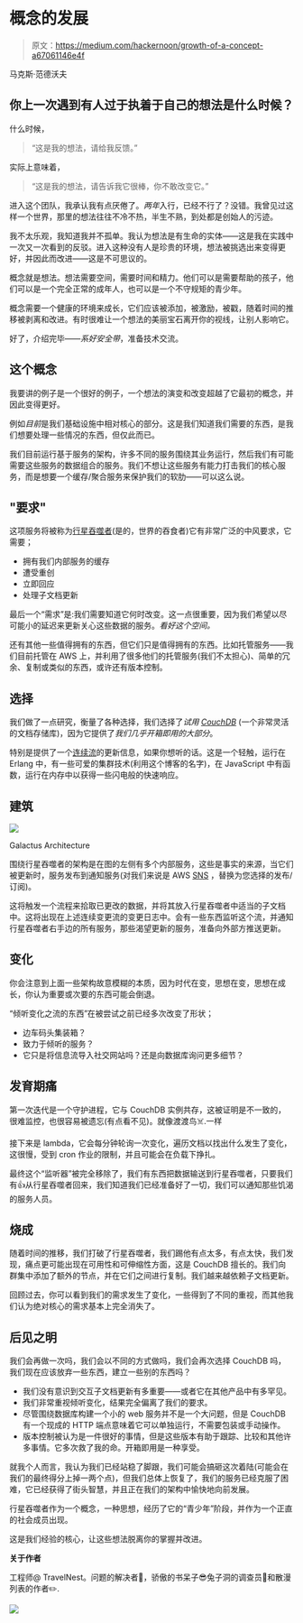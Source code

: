 # 概念的发展

> 原文：<https://medium.com/hackernoon/growth-of-a-concept-a67061146e4f>

马克斯·范德沃夫

## 你上一次遇到有人过于执着于自己的想法是什么时候？

什么时候，

> “这是我的想法，请给我反馈。”

实际上意味着，

> “这是我的想法，请告诉我它很棒，你不敢改变它。”

进入这个团队，我承认我有点厌倦了。*两年*入行，已经不行了？没错。我曾见过这样一个世界，那里的想法往往不冷不热，半生不熟，到处都是创始人的污迹。

我不太乐观，我知道我并不孤单。我认为想法是有生命的实体——这是我在实践中一次又一次看到的反驳。进入这种没有人是珍贵的环境，想法被挑选出来变得更好，并因此而改进——这是不可思议的。

概念就是想法。想法需要空间，需要时间和精力。他们可以是需要帮助的孩子，他们可以是一个完全正常的成年人，也可以是一个不守规矩的青少年。

概念需要一个健康的环境来成长，它们应该被添加，被激励，被戳，随着时间的推移被剥离和改进。有时很难让一个想法的美丽宝石离开你的视线，让别人影响它。

好了，介绍完毕——*系好安全带*，准备技术交流。

## 这个概念

我要讲的例子是一个很好的例子，一个想法的演变和改变超越了它最初的概念，并因此变得更好。

例如*目前*是我们基础设施中相对核心的部分。这是我们知道我们需要的东西，是我们想要处理一些情况的东西，但仅此而已。

我们目前运行基于服务的架构，许多不同的服务围绕其业务运行，然后我们有可能需要这些服务的数据组合的服务。我们不想让这些服务有能力打击我们的核心服务，而是想要一个缓存/聚合服务来保护我们的软肋——可以这么说。

## "要求"

这项服务将被称为[行星吞噬者](https://en.wikipedia.org/wiki/Galactus)(是的，世界的吞食者)它有非常广泛的中风要求，它需要；

*   拥有我们内部服务的缓存
*   遭受重创
*   立即回应
*   处理子文档更新

最后一个“需求”是:我们需要知道它何时改变。这一点很重要，因为我们希望以尽可能小的延迟来更新关心这些数据的服务。*看好这个空间。*

还有其他一些值得拥有的东西，但它们只是值得拥有的东西。比如托管服务——我们目前托管在 AWS 上，并利用了很多他们的托管服务(我们不太担心)、简单的冗余、复制或类似的东西，或许还有版本控制。

## 选择

我们做了一点研究，衡量了各种选择，我们选择了*试用* [*CouchDB*](http://couchdb.apache.org/) (一个非常灵活的文档存储库)，因为它提供了*我们几乎开箱即用的大部分*。

特别是提供了一个[连续流](http://docs.couchdb.org/en/2.1.1/api/database/changes.html)的更新信息，如果你想听的话。这是一个轻触，运行在 Erlang 中，有一些可爱的集群技术(利用这个博客的名字)，在 JavaScript 中有函数，运行在内存中以获得一些闪电般的快速响应。

## 建筑

![](img/6dff8fdc0c1cc3bdd27daab9f6e3313e.png)

Galactus Architecture

围绕行星吞噬者的架构是在图的左侧有多个内部服务，这些是事实的来源，当它们被更新时，服务发布到通知服务(对我们来说是 AWS [SNS](https://aws.amazon.com/sns/) ，替换为您选择的发布/订阅)。

这将触发一个流程来拾取已更改的数据，并将其放入行星吞噬者中适当的子文档中。这将出现在上述连续变更流的变更日志中。会有一些东西监听这个流，并通知行星吞噬者右手边的所有服务，那些渴望更新的服务，准备向外部方推送更新。

## 变化

你会注意到上面一些架构故意模糊的本质，因为时代在变，思想在变，思想在成长，你认为重要或次要的东西可能会倒退。

“倾听变化之流的东西”在被尝试之前已经多次改变了形状；

*   边车码头集装箱？
*   致力于倾听的服务？
*   它只是将信息流导入社交网站吗？还是向数据库询问更多细节？

## 发育期痛

第一次迭代是一个守护进程，它与 CouchDB 实例共存，这被证明是不一致的，很难监控，也很容易被遗忘(有点看不见)。就像渡渡鸟☠️.一样

接下来是 lambda，它会每分钟轮询一次变化，遍历文档以找出什么发生了变化，这很慢，受到 cron 作业的限制，并且可能会在负载下挣扎。

最终这个“监听器”被完全移除了，我们有东西把数据输送到行星吞噬者，只要我们有👍从行星吞噬者回来，我们知道我们已经准备好了一切，我们可以通知那些饥渴的服务人员。

## 烧成

随着时间的推移，我们打破了行星吞噬者，我们踢他有点太多，有点太快，我们发现，痛点更可能出现在可用性和可伸缩性方面，这是 CouchDB 擅长的。我们向群集中添加了额外的节点，并在它们之间进行复制。我们越来越依赖子文档更新。

回顾过去，你可以看到我们的需求发生了变化，一些得到了不同的重视，而其他我们认为绝对核心的需求基本上完全消失了。

## 后见之明

我们会再做一次吗，我们会以不同的方式做吗，我们会再次选择 CouchDB 吗，我们现在应该放弃一些东西，建立一些别的东西吗？

*   我们没有意识到交互子文档更新有多重要——或者它在其他产品中有多罕见。
*   我们非常重视倾听变化，结果完全偏离了我们的要求。
*   尽管围绕数据库构建一个小的 web 服务并不是一个大问题，但是 CouchDB 有一个现成的 HTTP 端点意味着它可以单独运行，不需要包装或手动操作。
*   版本控制被认为是一件很好的事情，但是这些版本有助于跟踪、比较和其他许多事情。它多次救了我的命。开箱即用是一种享受。

就我个人而言，我认为我们已经站稳了脚跟，我们可能会搞砸这次着陆(可能会在我们的最终得分上掉一两个点)，但我们总体上恢复了，我们的服务已经克服了困难，它已经获得了街头智慧，并且正在我们的架构中愉快地向前发展。

行星吞噬者作为一个概念，一种思想，经历了它的“青少年”阶段，并作为一个正直的社会成员出现。

这是我们经验的核心，让这些想法脱离你的掌握并改进。

**关于作者**

工程师@ TravelNest。问题的解决者🔎，骄傲的书呆子😎兔子洞的调查员🐇和散漫列表的作者✏️.

![](img/ee99176c8c7b7001b7ad0c8fa18413b1.png)